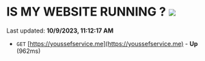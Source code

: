 # IS MY WEBSITE RUNNING ? [![](https://img.shields.io/static/v1?label=Sponsor&message=%E2%9D%A4&logo=GitHub&color=%23fe8e86)](https://github.com/sponsors/<username>)

Last updated: **10/9/2023, 11:12:17 AM**

- `GET` [https://youssefservice.me](https://youssefservice.me) - **Up** (962ms)

